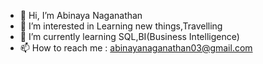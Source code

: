 - 👋 Hi, I’m Abinaya Naganathan
- 👀 I’m interested in Learning new things,Travelling
- 🌱 I’m currently learning SQL,BI(Business Intelligence)
- 📫 How to reach me : abinayanaganathan03@gmail.com

<!---
abinayanaganathan/abinayanaganathan is a ✨ special ✨ repository because its `README.md` (this file) appears on your GitHub profile.
You can click the Preview link to take a look at your changes.
--->
